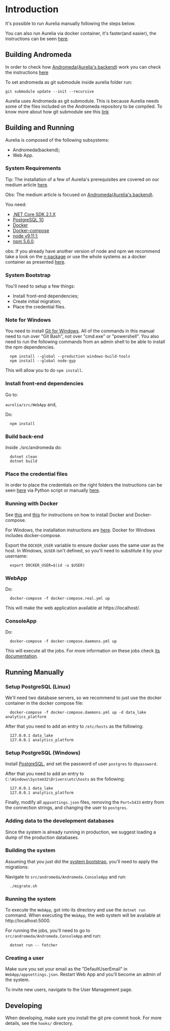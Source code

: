 # Introduction

It's possible to run Aurelia manually following the steps below.

You can also run Aurelia via docker container, it's faster(and easier), the instructions can be seen [here](../run_on_docker.md).

## Building Andromeda

In order to check how [Andromeda(Aurelia's backend)](https://github.com/Jellyfish-Insights/andromeda) work you can check the instructions [here](https://github.com/Jellyfish-Insights/andromeda/blob/master/docs/how_to_setup.md)

To set andromeda as git submodule inside aurelia folder run:

 `git submodule update --init --recursive`

Aurelia uses Andromeda as git submodule.
This is because Aurelia needs some of the files included on the Andromeda repository to be compiled.
To know more about how git submodule see this [link](https://git-scm.com/book/en/v2/Git-Tools-Submodules)

## Building and Running

Aurelia is composed of the following subsystems:
  - Andromeda(backend);
  - Web App.

### System Requirements

Tip: The installation of a few of Aurelia's prerequisites are covered on our medium article [here](https://medium.com/@insightsjellyfish/andromeda-storing-your-social-media-data-in-one-place-b91a6ab3d022).

Obs: The medium article is focused on [Andromeda(Aurelia's backend)](https://github.com/Jellyfish-Insights/andromeda).

You need:
  - [.NET Core SDK 2.1.X](https://dotnet.microsoft.com/download/dotnet-core/2.1)
  - [PostgreSQL 10](https://www.postgresql.org/)
  - [Docker](#Running-with-Docker)
  - [Docker-compose](#Running-with-Docker)
  - [node v9.11.1](https://nodejs.org/dist/v9.11.1/docs/api/);
  - [npm 5.6.0](https://www.npmjs.com/package/npm/v/5.6.0).

obs: If you already have another version of node and npm we recommend take a look on the [n package](https://github.com/tj/n) or use the whole systems as a docker container as presented [here](../run_on_docker.md).

### System Bootstrap

You'll need to setup a few things:
  - Install front-end dependencies;
  - Create initial migration;
  - Place the credential files.

### Note for Windows

You need to install [Git for Windows](https://git-scm.com/download/win). All of the commands in this
manual need to run over "Git Bash", not over "cmd.exe" or "powershell".
You also need to run the following commands from an admin shell to be able
to install the npm dependencies.
``` shell
  npm install --global --production windows-build-tools
  npm install --global node-gyp
```
This will allow you to do `npm install`.

### Install front-end dependencies

Go to:

`aurelia/src/WebApp` and,

Do:
```shell
  npm install
```

### Build back-end

Inside ./src/andromeda do:
```shell
  dotnet clean
  dotnet build
```

### Place the credential files

In order to place the credentials on the right folders the instructions can be seen
[here](https://github.com/Jellyfish-Insights/andromeda/blob/master/docs/run_credentials_script.md#YouTube-Credentials)
via Python script or manually [here](https://github.com/Jellyfish-Insights/andromeda/blob/master/docs/credential_folder_structure.md).

### Running with Docker

See [this](https://docs.docker.com/install/linux/docker-ce/ubuntu/) and [this](https://github.com/docker/compose/releases) for instructions on how to install Docker and
Docker-compose.

For Windows, the installation instructions are [here](https://docs.docker.com/docker-for-windows/install/). Docker for
Windows includes docker-compose.

Export the `DOCKER_USER` variable to ensure docker uses the same
user as the host. In Windows, `$USER` isn't defined, so you'll need
to substitute it by your username:
```shell
  export DOCKER_USER=$(id -u $USER)
```

### WebApp

Do:
```shell
  docker-compose -f docker-compose.real.yml up
```

This will make the web application available at https://localhost/.

### ConsoleApp

Do:
```shell
  docker-compose -f docker-compose.daemons.yml up
```

This will execute all the jobs. For more information on these jobs check
[its documentation](./src/README.org#jobs).

## Running Manually

### Setup PostgreSQL (Linux)

We'll need two database servers, so we recommend to just use the
docker container in the docker compose file:
```shell
  docker-compose -f docker-compose.daemons.yml up -d data_lake analytics_platform
```
After that you need to add an entry to `/etc/hosts` as the
following:
```shell
  127.0.0.1 data_lake
  127.0.0.1 analytics_platform
```

### Setup PostgreSQL (Windows)

Install [PostgreSQL](https://www.postgresql.org/download/windows/), and set the password of user `postgres`
to `dbpassword`.

After that you need to add an entry to
`C:\Windows\System32\Drivers\etc\hosts` as the following:
```
  127.0.0.1 data_lake
  127.0.0.1 analytics_platform
```

Finally, modify all `appsettings.json` files, removing the `Port=5433`
entry from the connection strings, and changing the user to `postgres`.

### Adding data to the development databases

Since the system is already running in production, we suggest loading
a dump of the production databases.

### Building the system

Assuming that you just did the [system bootstrap](#system-bootstrap),
you'll need to apply the migrations:

Navigate to `src/andromeda/Andromeda.ConsoleApp` and run:

```shell
  ./migrate.sh
```

### Running the system

To execute the `WebApp`, got into its directory and use the `dotnet run`
command.  When executing the `WebApp`, the web system will be available
at http://localhost:5000.

For running the jobs, you'll need to go to `src/andromeda/Andromeda.ConsoleApp` and run:
```shell
  dotnet run -- fetcher
```

### Creating a user

Make sure you set your email as the "DefaultUserEmail" in
`WebApp/appsettings.json`. Restart Web App and you'll become
an admin of the system.

To invite new users, navigate to the User Management page.

## Developing

When developing, make sure you install the git pre-commit hook. For more
details, see the `hooks/` directory.